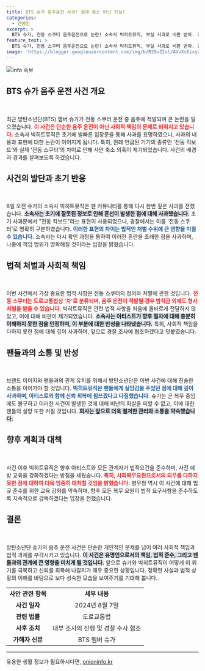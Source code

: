 ```yaml
---
title: BTS 슈가 음주운전 사과! 절대 축소 아닌 진실!
categories:
  - 연예인
excerpt: >
  BTS 슈가, 전동 스쿠터 음주운전으로 논란! 소속사 빅히트뮤직, 부실 사과로 비판 받아. 경찰 조사 중, 팬들 실망… 향후 책임을 충실히 이행하겠다고 밝혀. 클릭해서 자세한 이야기를 확인해보세요!
feature_text: >
  BTS 슈가, 전동 스쿠터 음주운전으로 논란! 소속사 빅히트뮤직, 부실 사과로 비판 받아. 경찰 조사 중, 팬들 실망… 향후 책임을 충실히 이행하겠다고 밝혀. 클릭해서 자세한 이야기를 확인해보세요!
image: 'https://blogger.googleusercontent.com/img/b/R29vZ2xl/AVvXsEixyZcFfHzMRdzZMjFBmAUKJYCLCGyLL1o632UiGVXcaFdKo_bkvkuCioo0uUKlGfBVcT3P84aROyZIXSBEx3Aw5nCQ3pTgDom1WDC4m8eifvWiAmWEEVb4x6G_l8C0QH225ldMjyaFvpxGEBGNO37VmDTDMHGhJPq73UglMfDca1-0aw/s1600/blogspot.png'
---
```


<p><img src="https://blogger.googleusercontent.com/img/b/R29vZ2xl/AVvXsEixyZcFfHzMRdzZMjFBmAUKJYCLCGyLL1o632UiGVXcaFdKo_bkvkuCioo0uUKlGfBVcT3P84aROyZIXSBEx3Aw5nCQ3pTgDom1WDC4m8eifvWiAmWEEVb4x6G_l8C0QH225ldMjyaFvpxGEBGNO37VmDTDMHGhJPq73UglMfDca1-0aw/s1600/blogspot.png" alt="info 속보" /></p>

<h2 data-ke-size="size26">BTS 슈가 음주 운전 사건 개요</h2>

<p data-ke-size="size16">&nbsp;</p>

<p>최근 방탄소년단(BTS) 멤버 슈가가 전동 스쿠터 운전 중 음주에 적발되며 큰 논란을 일으켰습니다. <b><span style="color: #ee2323;">이 사건은 단순한 음주 운전이 아닌 사회적 책임의 문제로 비춰지고 있습니다.</span></b> 소속사 빅히트뮤직은 초기에 발빠른 입장문을 통해 사과를 표명하였으나, 사과의 내용과 표현에 대한 논란이 이어지게 됩니다. 특히, 원래 언급된 기기의 종류인 '전동 킥보드'와 실제 '전동 스쿠터'의 차이로 인해 사안 축소 의혹이 제기되었습니다. 사건의 배경과 경과를 살펴보도록 하겠습니다.</p>

<h2 data-ke-size="size26">사건의 발단과 초기 반응</h2>

<p data-ke-size="size16">&nbsp;</p>

<p>8일 오전 슈가의 소속사 빅히트뮤직은 팬 커뮤니티를 통해 다시 한번 깊은 사과를 전했습니다. <b><span style="background-color: #21538527;">소속사는 초기에 잘못된 정보로 인해 혼선이 발생한 점에 대해 사과했습니다.</span></b> 초기 사과문에서 "전동 킥보드"라는 표현이 사용되었으나, 경찰에서는 이를 '전동 스쿠터'로 명확히 구분하였습니다. <b><span style="color: #1a5490;">이러한 표현의 차이는 법적인 처벌 수위에 큰 영향을 미칠 수 있습니다.</span></b> 소속사는 다시 확인 과정을 통하여 이러한 혼란을 초래한 점을 사과하며, 나중에 책임 범위가 명확해질 것이라는 입장을 밝혔습니다.</p>

<h2 data-ke-size="size26">법적 처벌과 사회적 책임</h2>

<p data-ke-size="size16">&nbsp;</p>

<p>이번 사건에서 가장 중요한 법적 사항은 전동 스쿠터의 정의와 처벌에 관한 것입니다. <b><span style="color: #ee2323;">전동 스쿠터는 도로교통법상 '차'로 분류되며, 음주 운전이 적발될 경우 범칙금 외에도 형사처벌을 받을 수 있습니다.</span></b> 빅히트뮤직은 관련 법적 사항을 처음에 올바르게 전달하지 않았고, 이에 대해 비판이 제기되었습니다. <b><span style="background-color: #21538527;">소속사는 아티스트가 향후 절차에 대해 충분히 이해하지 못한 점을 인정하며, 이 부분에 대한 반성을 나타냈습니다.</span></b> 특히, 사회적 책임을 다하지 못한 점에 대해 깊이 사과하며, 앞으로 경찰 조사에 협조하겠다고 덧붙였습니다.</p>

<h2 data-ke-size="size26">팬들과의 소통 및 반성</h2>

<p data-ke-size="size16">&nbsp;</p>

<p>브랜드 이미지와 팬들과의 관계 유지를 위해서 방탄소년단은 이번 사건에 대해 진솔한 소통을 이어가야 할 것입니다. <b><span style="color: #1a5490;">빅히트뮤직은 팬들에게 실망감을 주었던 점에 대해 깊이 사과하며, 아티스트와 함께 신뢰 회복에 힘쓰겠다고 다짐했습니다.</span></b> 슈가는 군 복무 중임에도 불구하고 이러한 사건이 발생한 것에 대해 비난의 화살을 피할 수 없고, 이에 대한 팬들의 실망 또한 커질 것입니다. <b><span style="background-color: #21538527;">회사는 앞으로 더욱 철저한 관리와 소통을 약속했습니다.</span></b></p>

<h2 data-ke-size="size26">향후 계획과 대책</h2>

<p data-ke-size="size16">&nbsp;</p>

<p>사건 이후 빅히트뮤직은 향후 아티스트와 모든 관계자가 법적요건을 준수하며, 사전 예방 교육을 강화하겠다는 방침을 세웠습니다. <b><span style="color: #ee2323;">특히, 사회복무요원으로서의 의무를 다하지 못한 점에 대하여 더욱 엄중히 대처할 것임을 밝혔습니다.</span></b> 병무청 역시 이 사건에 대해 법규 준수를 위한 교육 강화를 약속하며, 향후 모든 복무 요원이 법적 요구사항을 준수하도록 지속적으로 감독하겠다는 입장을 전했습니다.</p>

<h2 data-ke-size="size26">결론</h2>

<p data-ke-size="size16">&nbsp;</p>

<p>방탄소년단 슈가의 음주 운전 사건은 단순한 개인적인 문제를 넘어 여러 사회적 책임과 법적 과제를 부각시키고 있습니다. <b><span style="background-color: #21538527;">이 사건은 유명인으로서의 책임, 법적 준수, 그리고 팬들과의 관계에 큰 영향을 미치게 될 것입니다.</span></b> 앞으로 슈가와 빅히트뮤직이 어떻게 이 위기를 극복하고 신뢰를 회복해 나갈지가 매우 중요한 상황입니다. 정확한 사실과 법적 상황의 이해를 바탕으로 보다 성숙한 모습을 보여주기를 기대해 봅니다. </p>

<table>
<tr>
<td style="text-align: center; height: 17px;"><b>사안 관련 항목</b></td>
<td style="text-align: center; height: 17px;"><b>세부 내용</b></td>
</tr>
<tr>
<td style="text-align: center; height: 17px;"><b>사건 일자</b></td>
<td style="text-align: center; height: 17px;">2024년 8월 7일</td>
</tr>
<tr>
<td style="text-align: center; height: 17px;"><b>관련 법률</b></td>
<td style="text-align: center; height: 17px;">도로교통법</td>
</tr>
<tr>
<td style="text-align: center; height: 17px;"><b>사후 조치</b></td>
<td style="text-align: center; height: 17px;">내부 조사의 진행 및 경찰 수사 협조</td>
</tr>
<tr>
<td style="text-align: center; height: 17px;"><b>가해자 신분</b></td>
<td style="text-align: center; height: 17px;">BTS 멤버 슈가</td>
</tr>
</table>

<hr />
유용한 생활 정보가 필요하시다면, <a href="https://onioninfo.kr" rel="dofollow">onioninfo.kr</a>


